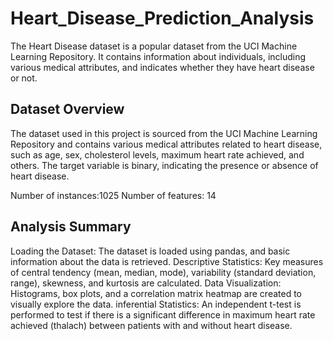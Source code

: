 # Heart_Disease_Prediction_Analysis


The Heart Disease dataset is a popular dataset from the UCI Machine Learning Repository. It contains information about individuals, including various medical attributes, and indicates whether they have heart disease or not.

## Dataset Overview
The dataset used in this project is sourced from the UCI Machine Learning Repository and contains various medical attributes related to heart disease, such as age, sex, cholesterol levels, maximum heart rate achieved, and others. The target variable is binary, indicating the presence or absence of heart disease.

Number of instances:1025
Number of features: 14

## Analysis Summary
Loading the Dataset: The dataset is loaded using pandas, and basic information about the data is retrieved.
Descriptive Statistics: Key measures of central tendency (mean, median, mode), variability (standard deviation, range), skewness, and kurtosis are calculated.
Data Visualization: Histograms, box plots, and a correlation matrix heatmap are created to visually explore the data.
inferential Statistics: An independent t-test is performed to test if there is a significant difference in maximum heart rate achieved (thalach) between patients with and without heart disease.
